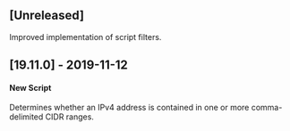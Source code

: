 ## [Unreleased]
Improved implementation of script filters.

## [19.11.0] - 2019-11-12
#### New Script
Determines whether an IPv4 address is contained in one or more comma-delimited CIDR ranges.
